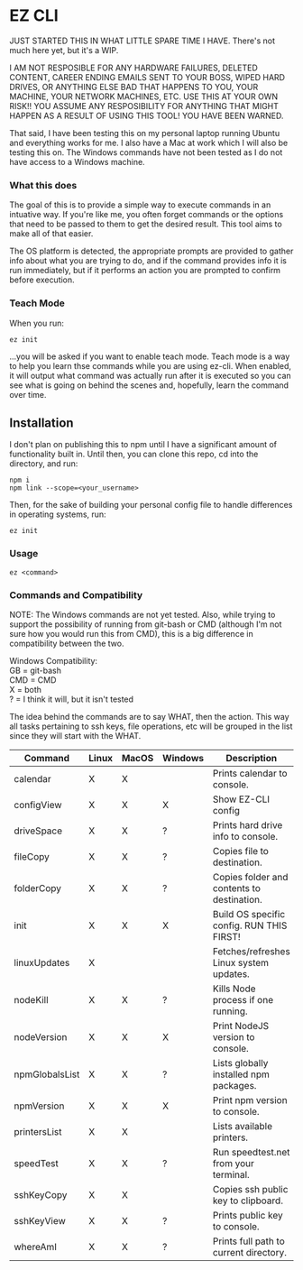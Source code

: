 # EZ CLI

JUST STARTED THIS IN WHAT LITTLE SPARE TIME I HAVE. There's not much here yet, but it's a WIP.

I AM NOT RESPOSIBLE FOR ANY HARDWARE FAILURES, DELETED CONTENT, CAREER ENDING EMAILS SENT TO YOUR BOSS, WIPED HARD DRIVES, OR ANYTHING ELSE BAD THAT HAPPENS TO YOU, YOUR MACHINE, YOUR NETWORK MACHINES, ETC. USE THIS AT YOUR OWN RISK!! YOU ASSUME ANY RESPOSIBILITY FOR ANYTHING THAT MIGHT HAPPEN AS A RESULT OF USING THIS TOOL! YOU HAVE BEEN WARNED.

That said, I have been testing this on my personal laptop running Ubuntu and everything works for me. I also have a Mac at work which I will also be testing this on. The Windows commands have not been tested as I do not have access to a Windows machine.

### What this does
The goal of this is to provide a simple way to execute commands in an intuative way. If you're like me, you often forget commands or the options that need to be passed to them to get the desired result. This tool aims to make all of that easier.

The OS platform is detected, the appropriate prompts are provided to gather info about what you are trying to do, and if the command provides info it is run immediately, but if it performs an action you are prompted to confirm before execution.

### Teach Mode
When you run:
```
ez init
```
...you will be asked if you want to enable teach mode. Teach mode is a way to help you learn thse commands while you are using ez-cli. When enabled, it will output what command was actually run after it is executed so you can see what is going on behind the scenes and, hopefully, learn the command over time.


## Installation
I don't plan on publishing this to npm until I have a significant amount of functionality built in. Until then, you can clone this repo, cd into the directory, and run:
```
npm i
npm link --scope=<your_username>
```
Then, for the sake of building your personal config file to handle differences in operating systems, run:
```
ez init
```

### Usage
```
ez <command>
```

### Commands and Compatibility

NOTE: The Windows commands are not yet tested. Also, while trying to support the possibility of running from git-bash or CMD (although I'm not sure how you would run this from CMD), this is a big difference in compatibility between the two.

Windows Compatibility:<br>
GB = git-bash<br>
CMD = CMD<br>
X = both<br>
? = I think it will, but it isn't tested

The idea behind the commands are to say WHAT, then the action. This way all tasks pertaining to ssh keys, file operations, etc will be grouped in the list since they will start with the WHAT.

|Command       |Linux | MacOS | Windows | Description                               |
|--------------|------|-------|---------|-------------------------------------------|
|calendar      |  X   |   X   |         | Prints calendar to console.               |
|configView    |  X   |   X   |    X    | Show EZ-CLI config                        |
|driveSpace    |  X   |   X   |    ?    | Prints hard drive info to console.        |
|fileCopy      |  X   |   X   |    ?    | Copies file to destination.               |
|folderCopy    |  X   |   X   |    ?    | Copies folder and contents to destination.|
|init          |  X   |   X   |    X    | Build OS specific config. RUN THIS FIRST! |
|linuxUpdates  |  X   |       |         | Fetches/refreshes Linux system updates.   |
|nodeKill      |  X   |   X   |    ?    | Kills Node process if one running.        |
|nodeVersion   |  X   |   X   |    X    | Print NodeJS version to console.          |
|npmGlobalsList|  X   |   X   |    ?    | Lists globally installed npm packages.    |
|npmVersion    |  X   |   X   |    X    | Print npm version to console.             |
|printersList  |  X   |   X   |         | Lists available printers.                 |
|speedTest     |  X   |   X   |    ?    | Run speedtest.net from your terminal.     |
|sshKeyCopy    |  X   |   X   |         | Copies ssh public key to clipboard.       |
|sshKeyView    |  X   |   X   |    ?    | Prints public key to console.             |
|whereAmI      |  X   |   X   |    ?    | Prints full path to current directory.    |

